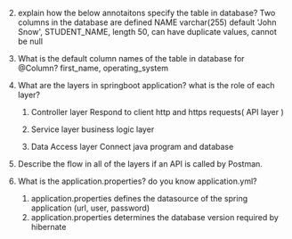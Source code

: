 2. explain how the below annotaitons specify the table in database?
    Two columns in the database are defined
    NAME varchar(255) default 'John Snow',
    STUDENT_NAME, length 50, can have duplicate values, cannot be null

3. What is the default column names of the table in database for @Column?
    first_name, operating_system

4. What are the layers in springboot application? what is the role of each layer?
    1. Controller layer
        Respond to client http and https requests( API layer )

    2. Service layer
        business logic layer

    3. Data Access layer
        Connect java program and database

5. Describe the flow in all of the layers if an API is called by Postman.


6. What is the application.properties? do you know application.yml?
    1. application.properties defines the datasource of the spring application (url, user, password)
    2. application.properties determines the database version required by hibernate

